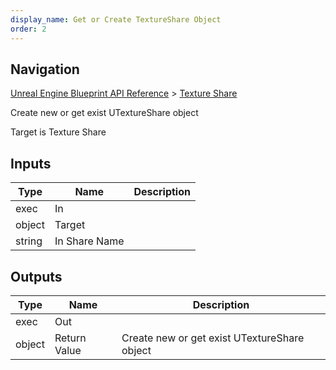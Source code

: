 ```yaml
---
display_name: Get or Create TextureShare Object
order: 2
---
```

## Navigation

[Unreal Engine Blueprint API Reference](https://dev.epicgames.com/documentation/en-us/unreal-engine/BlueprintAPI) > [Texture Share](https://dev.epicgames.com/documentation/en-us/unreal-engine/BlueprintAPI/TextureShare)

Create new or get exist UTextureShare object

Target is Texture Share

## Inputs

| Type | Name | Description |
| --- | --- | --- |
| exec | In |  |
| object | Target |  |
| string | In Share Name |  |

## Outputs

| Type | Name | Description |
| --- | --- | --- |
| exec | Out |  |
| object | Return Value | Create new or get exist UTextureShare object |
